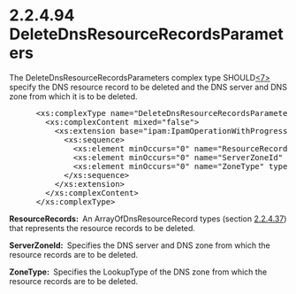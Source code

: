 <html dir="LTR" xmlns:mshelp="http://msdn.microsoft.com/mshelp" xmlns:ddue="http://ddue.schemas.microsoft.com/authoring/2003/5" xmlns:xlink="http://www.w3.org/1999/xlink" xmlns:tool="http://www.microsoft.com/tooltip">
 <body>
 <div id="header">
 <h1 class="heading">2.2.4.94 DeleteDnsResourceRecordsParameters</h1>
 </div>
 <div id="mainSection">
 <div id="mainBody">
 <div id="allHistory" class="saveHistory"></div>
 <div id="sectionSection0" class="section" name="collapseableSection">
 

<p>The DeleteDnsResourceRecordsParameters complex type SHOULD<a id="Appendix_A_Target_7"></a><a href="3b257e05-6300-4286-a090-0f9949d290bf.md#Appendix_A_7" aria-label="Product behavior note 7">&lt;7&gt;</a> specify the DNS resource record
to be deleted and the DNS server and DNS zone from which it is to be deleted.</p>

<dl>
<dd>
<div><pre> &lt;xs:complexType name=&quot;DeleteDnsResourceRecordsParameters&quot;&gt;
   &lt;xs:complexContent mixed=&quot;false&quot;&gt;
     &lt;xs:extension base=&quot;ipam:IpamOperationWithProgressParameters&quot;&gt;
       &lt;xs:sequence&gt;
         &lt;xs:element minOccurs=&quot;0&quot; name=&quot;ResourceRecords&quot; nillable=&quot;true&quot; type=&quot;ipam:ArrayOfDnsResourceRecord&quot; /&gt;
         &lt;xs:element minOccurs=&quot;0&quot; name=&quot;ServerZoneId&quot; type=&quot;xsd:long&quot; /&gt;
         &lt;xs:element minOccurs=&quot;0&quot; name=&quot;ZoneType&quot; type=&quot;ipam:ZoneLookupType&quot; /&gt;
       &lt;/xs:sequence&gt;
     &lt;/xs:extension&gt;
   &lt;/xs:complexContent&gt;
 &lt;/xs:complexType&gt;
</pre></div>
</dd></dl>

<p><b>ResourceRecords: </b> An ArrayOfDnsResourceRecord
types (section <a href="ff7a5e38-fe62-4e8d-9e73-1df5b2a0a8aa.md">2.2.4.37</a>)
that represents the resource records to be deleted.</p>

<p><b>ServerZoneId: </b> Specifies the DNS server and
DNS zone from which the resource records are to be deleted.</p>

<p><b>ZoneType: </b> Specifies the LookupType of the DNS
zone from which the resource records are to be deleted.</p>


 </div>
 </div>
 </div>
 </body>
</html>